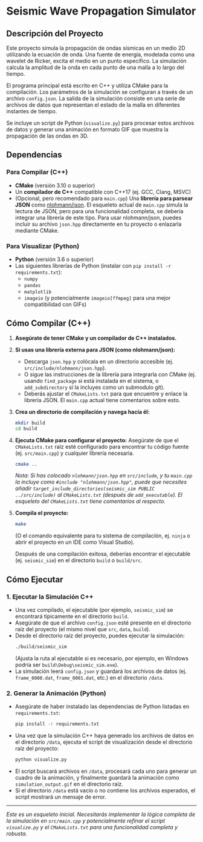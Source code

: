 # Seismic Wave Propagation Simulator

## Descripción del Proyecto

Este proyecto simula la propagación de ondas sísmicas en un medio 2D utilizando la ecuación de onda. Una fuente de energía, modelada como una wavelet de Ricker, excita el medio en un punto específico. La simulación calcula la amplitud de la onda en cada punto de una malla a lo largo del tiempo.

El programa principal está escrito en C++ y utiliza CMake para la compilación. Los parámetros de la simulación se configuran a través de un archivo `config.json`. La salida de la simulación consiste en una serie de archivos de datos que representan el estado de la malla en diferentes instantes de tiempo.

Se incluye un script de Python (`visualize.py`) para procesar estos archivos de datos y generar una animación en formato GIF que muestra la propagación de las ondas en 3D.

## Dependencias

### Para Compilar (C++)
*   **CMake** (versión 3.10 o superior)
*   Un **compilador de C++** compatible con C++17 (ej. GCC, Clang, MSVC)
*   (Opcional, pero recomendado para `main.cpp`) Una **librería para parsear JSON** como [nlohmann/json](https://github.com/nlohmann/json). El esqueleto actual de `main.cpp` simula la lectura de JSON, pero para una funcionalidad completa, se debería integrar una librería de este tipo. Para usar nlohmann/json, puedes incluir su archivo `json.hpp` directamente en tu proyecto o enlazarla mediante CMake.

### Para Visualizar (Python)
*   **Python** (versión 3.6 o superior)
*   Las siguientes librerías de Python (instalar con `pip install -r requirements.txt`):
    *   `numpy`
    *   `pandas`
    *   `matplotlib`
    *   `imageio` (y potencialmente `imageio[ffmpeg]` para una mejor compatibilidad con GIFs)

## Cómo Compilar (C++)

1.  **Asegúrate de tener CMake y un compilador de C++ instalados.**
2.  **Si usas una librería externa para JSON (como nlohmann/json):**
    *   Descarga `json.hpp` y colócala en un directorio accesible (ej. `src/include/nlohmann/json.hpp`).
    *   O sigue las instrucciones de la librería para integrarla con CMake (ej. usando `find_package` si está instalada en el sistema, o `add_subdirectory` si la incluyes como un submodulo git).
    *   Deberás ajustar el `CMakeLists.txt` para que encuentre y enlace la librería JSON. El `main.cpp` actual tiene comentarios sobre esto.
3.  **Crea un directorio de compilación y navega hacia él:**
    ```bash
    mkdir build
    cd build
    ```
4.  **Ejecuta CMake para configurar el proyecto:**
    Asegúrate de que el `CMakeLists.txt` raíz esté configurado para encontrar tu código fuente (ej. `src/main.cpp`) y cualquier librería necesaria.
    ```bash
    cmake ..
    ```
    *Nota: Si has colocado `nlohmann/json.hpp` en `src/include`, y tu `main.cpp` la incluye como `#include "nlohmann/json.hpp"`, puede que necesites añadir `target_include_directories(seismic_sim PUBLIC ../src/include)` al `CMakeLists.txt` (después de `add_executable`). El esqueleto del `CMakeLists.txt` tiene comentarios al respecto.*

5.  **Compila el proyecto:**
    ```bash
    make
    ```
    (O el comando equivalente para tu sistema de compilación, ej. `ninja` o abrir el proyecto en un IDE como Visual Studio).

    Después de una compilación exitosa, deberías encontrar el ejecutable (ej. `seismic_sim`) en el directorio `build` o `build/src`.

## Cómo Ejecutar

### 1. Ejecutar la Simulación C++

*   Una vez compilado, el ejecutable (por ejemplo, `seismic_sim`) se encontrará típicamente en el directorio `build`.
*   Asegúrate de que el archivo `config.json` esté presente en el directorio raíz del proyecto (el mismo nivel que `src`, `data`, `build`).
*   Desde el directorio raíz del proyecto, puedes ejecutar la simulación:
    ```bash
    ./build/seismic_sim
    ```
    (Ajusta la ruta al ejecutable si es necesario, por ejemplo, en Windows podría ser `build\Debug\seismic_sim.exe`).
*   La simulación leerá `config.json` y guardará los archivos de datos (ej. `frame_0000.dat`, `frame_0001.dat`, etc.) en el directorio `/data`.

### 2. Generar la Animación (Python)

*   Asegúrate de haber instalado las dependencias de Python listadas en `requirements.txt`:
    ```bash
    pip install -r requirements.txt
    ```
*   Una vez que la simulación C++ haya generado los archivos de datos en el directorio `/data`, ejecuta el script de visualización desde el directorio raíz del proyecto:
    ```bash
    python visualize.py
    ```
*   El script buscará archivos en `/data`, procesará cada uno para generar un cuadro de la animación, y finalmente guardará la animación como `simulation_output.gif` en el directorio raíz.
*   Si el directorio `/data` está vacío o no contiene los archivos esperados, el script mostrará un mensaje de error.

---
*Este es un esqueleto inicial. Necesitarás implementar la lógica completa de la simulación en `src/main.cpp` y potencialmente refinar el script `visualize.py` y el `CMakeLists.txt` para una funcionalidad completa y robusta.*
